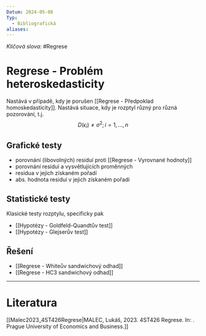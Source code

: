 ```yaml
---
Datum: 2024-05-08
Typ:
  - Bibliografická
aliases:
---
```

*Klíčová slova:* #Regrese
# Regrese - Problém heteroskedasticity
Nastává v případě, kdy je porušen [[Regrese - Předpoklad homoskedasticity]]. Nastává situace, kdy je rozptyl různý pro různá pozorování, t.j.
$$
D(\epsilon_i) \neq \sigma^2; i = 1, \dots, n
$$
## Grafické testy
- porovnání (libovolných) residuí proti [[Regrese - Vyrovnané hodnoty]]
- porovnání residuí a vysvětlujících proměnných
- residua v jejich získaném pořadí
- abs. hodnota residuí v jejich získaném pořadí
## Statistické testy
Klasické testy rozptylu, specificky pak
- [[Hypotézy - Goldfeld-Quandtův test]]
- [[Hypotézy - Glejserův test]]
## Řešení
- [[Regrese - Whiteův sandwichový odhad]]
- [[Regrese - HC3 sandwichový odhad]]
- - -
# Literatura
[[Malec2023_4ST426Regrese|MALEC, Lukáš, 2023. 4ST426 Regrese. In: . Prague University of Economics and Business.]]
